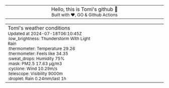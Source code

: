 
<div align="center">
<table>
<tbody>
<td align="center">
<img width="2000" height="0"><br>
Hello, this is Tomi's github 👋<br>
<sup>Built with ❤️, GO & Github Actions</sup><br>
<img width="2000" height="0">
</td>
</tbody>
</table>
</div>
<table>
<tbody>
<td align="left">
<img width="2000" height="0"><br>
Tomi's weather conditions<br>
<sup>Updated at 2024-07-18T06:10:45Z</sup><br>
<sup>:low_brightness: Thunderstorm With Light Rain</sup><br>
<sup>:thermometer: Temperature 29.26 </sup><br>
<sup>:thermometer: Feels like 34.35</sup><br>
<sup>:sweat_drops: Humidity 75%</sup><br>
<sup>:mask: PM2.5 17.63 μg/m3</sup><br>
<sup>:cyclone: Wind 10.29m/s </sup><br>
<sup>:telescope: Visibility 9000m </sup><br>
<sup>:droplet: Rain 0.24mm/last 1h </sup><br>
<img width="2000" height="0">
</td>
<td align="left">
<img width="2000" height="0"><br>
<br>
<img width="2000" height="0">
</td>
</tbody>
</table>
</div>
    